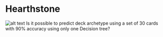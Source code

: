 # Hearthstone
![alt text](https://hearthstone-a.akamaihd.net/images/logos/logo-small-914ab388ea8891cdeca192ea4d7c1cd611d05b687de1b8a5f4a25daa01e512d3d83ffe3182654e826da7ddc4d363ae98be0fc9df647d317470ba492a458c7e7f.png)
Is it possible to predict deck archetype using a set of 30 cards with 90% accuracy using only one Decision tree?
